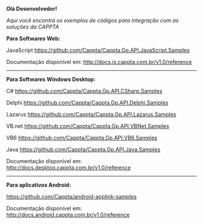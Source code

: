 

**Olá Desenvolvedor!**

_Aqui você encontra os exemplos de códigos para integração com as soluções da CAPPTA_

**Para Softwares Web:**

JavaScript
https://github.com/Cappta/Cappta.Gp.API.JavaScript.Samples

Documentação disponível em: http://docs.js.cappta.com.br/v1.0/reference

------------------------------------------------------------

**Para Softwares Windows Desktop:**

C#
https://github.com/Cappta/Cappta.Gp.API.CSharp.Samples

Delphi
https://github.com/Cappta/Cappta.Gp.API.Delphi.Samples

Lazarus
https://github.com/Cappta/Cappta.Gp.API.Lazarus.Samples

VB.net
https://github.com/Cappta/Cappta.Gp.API.VBNet.Samples

VB6
https://github.com/Cappta/Cappta.Gp.API.VB6.Samples

Java
https://github.com/Cappta/Cappta.Gp.API.Java.Samples

Documentação disponível em: http://docs.desktop.cappta.com.br/v1.0/reference

------------------------------------------------------------

**Para aplicativos Android:**

https://github.com/Cappta/android-applink-samples

Documentação disponível em: http://docs.android.cappta.com.br/v1.0/reference
